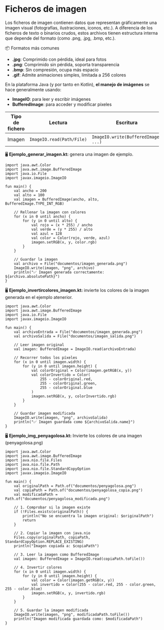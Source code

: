 # Ficheros de imagen

Los ficheros de imagen contienen datos que representan gráficamente una imagen visual (fotografías, ilustraciones, iconos, etc.). A diferencia de los ficheros de texto o binarios crudos, estos archivos tienen estructura interna que depende del formato (como .png, .jpg, .bmp, etc.).


📦 Formatos más comunes

- **.jpg**:	Comprimido con pérdida, ideal para fotos
- **.png**:	Comprimido sin pérdida, soporta transparencia
- **.bmp**:	Sin compresión, ocupa más espacio
- **.gif**:	Admite animaciones simples, limitada a 256 colores
  
En la plataforma Java (y por tanto en Kotlin), **el manejo de imágenes** se hace generalmente usando:

- **ImageIO**: para leer y escribir imágenes
- **BufferedImage**: para acceder y modificar píxeles


| Tipo de fichero           | Lectura                             | Escritura                            | Comentario                                               |
|---------------------------|--------------------------------------|---------------------------------------|----------------------------------------------------------|
| Imagen                 | `ImageIO.read(Path/File)`           | `ImageIO.write(BufferedImage, ...)`   | Usa `javax.imageio.ImageIO`                             |




🖥️ **Ejemplo_generar_imagen.kt:** genera una imagen de ejemplo.

    import java.awt.Color
    import java.awt.image.BufferedImage
    import java.io.File
    import javax.imageio.ImageIO

    fun main() {
        val ancho = 200
        val alto = 100
        val imagen = BufferedImage(ancho, alto, BufferedImage.TYPE_INT_RGB)

        // Rellenar la imagen con colores
        for (x in 0 until ancho) {
            for (y in 0 until alto) {
                val rojo = (x * 255) / ancho
                val verde = (y * 255) / alto
                val azul = 128
                val color = Color(rojo, verde, azul)
                imagen.setRGB(x, y, color.rgb)
            }
        }

        // Guardar la imagen
        val archivo = File("documentos/imagen_generada.png")
        ImageIO.write(imagen, "png", archivo)
        println("✅ Imagen generada correctamente: ${archivo.absolutePath}")
    }

🖥️ **Ejemplo_invertircolores_imagen.kt:** invierte los colores de la imagen generada en el ejemplo atenerior.

    import java.awt.Color
    import java.awt.image.BufferedImage
    import java.io.File
    import javax.imageio.ImageIO

    fun main() {
        val archivoEntrada = File("documentos/imagen_generada.png")
        val archivoSalida = File("documentos/imagen_salida.png")

        // Leer imagen original
        val imagen: BufferedImage = ImageIO.read(archivoEntrada)

        // Recorrer todos los píxeles
        for (x in 0 until imagen.width) {
            for (y in 0 until imagen.height) {
                val colorOriginal = Color(imagen.getRGB(x, y))
                val colorInvertido = Color(
                    255 - colorOriginal.red,
                    255 - colorOriginal.green,
                    255 - colorOriginal.blue
                )
                imagen.setRGB(x, y, colorInvertido.rgb)
            }
        }

        // Guardar imagen modificada
        ImageIO.write(imagen, "png", archivoSalida)
        println("✅ Imagen guardada como ${archivoSalida.name}")
    }


🖥️ **Ejemplo_img_penyagolosa.kt:** Invierte los colores de una imagen (penyagolosa.png)

    import java.awt.Color
    import java.awt.image.BufferedImage
    import java.nio.file.Files
    import java.nio.file.Path
    import java.nio.file.StandardCopyOption
    import javax.imageio.ImageIO

    fun main() {
        val originalPath = Path.of("documentos/penyagolosa.png")
        val copiaPath = Path.of("documentos/penyagolosa_copia.png")
        val modificadaPath = Path.of("documentos/penyagolosa_modificada.png")

        // 1. Comprobar si la imagen existe
        if (!Files.exists(originalPath)) {
            println("No se encuentra la imagen original: $originalPath")
            return
        }

        // 2. Copiar la imagen con java.nio
        Files.copy(originalPath, copiaPath, StandardCopyOption.REPLACE_EXISTING)
        println("Imagen copiada a: $copiaPath")

        // 3. Leer la imagen como BufferedImage
        val imagen: BufferedImage = ImageIO.read(copiaPath.toFile())

        // 4. Invertir colores
        for (x in 0 until imagen.width) {
            for (y in 0 until imagen.height) {
                val color = Color(imagen.getRGB(x, y))
                val invertido = Color(255 - color.red, 255 - color.green, 255 - color.blue)
                imagen.setRGB(x, y, invertido.rgb)
            }
        }

        // 5. Guardar la imagen modificada
        ImageIO.write(imagen, "png", modificadaPath.toFile())
        println("Imagen modificada guardada como: $modificadaPath")
    }


